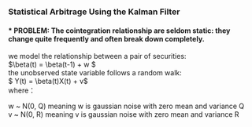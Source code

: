 ### Statistical Arbitrage Using the Kalman Filter
#### * PROBLEM: The cointegration relationship are seldom static: they change quite frequently and often break down completely.
we model the relationship between a pair of securities:  
$\beta(t)  = \beta(t-1) + w $  
the unobserved state variable follows a random walk:  
$ Y(t) = \beta(t)X(t) + v$  
where：  

w ~ N(0, Q) meaning w is gaussian noise with zero mean and variance Q  
v ~ N(0, R) meaning v is gaussian noise with zero mean and variance R
